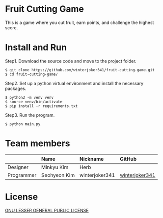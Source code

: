 # Fruit Cutting Game

This is a game where you cut fruit, earn points, and challenge the highest score.

# Install and Run

Step1. Download the source code and move to the project folder.

```
$ git clone https://github.com/winterjoker341/fruit-cutting-game.git
$ cd fruit-cutting-game/
```

Step2. Set up a python virtual environment and install the necessary packages.

```
$ python3 -m venv venv
$ source venv/bin/activate
$ pip install -r requirements.txt  
```

Step3. Run the program.

```
$ python main.py
```

# Team members

|          |Name        |Nickname      |GitHub                                             |
|:---------|:-----------|:-------------|:--------------------------------------------------|
|Designer  |Minkyu Kim  |Herb          |                                                   |
|Programmer|Seohyeon Kim|winterjoker341|[winterjoker341](https://github.com/winterjoker341)|

# License

[GNU LESSER GENERAL PUBLIC LICENSE](https://github.com/winterjoker341/fruit-cutting-game/blob/master/LICENSE)